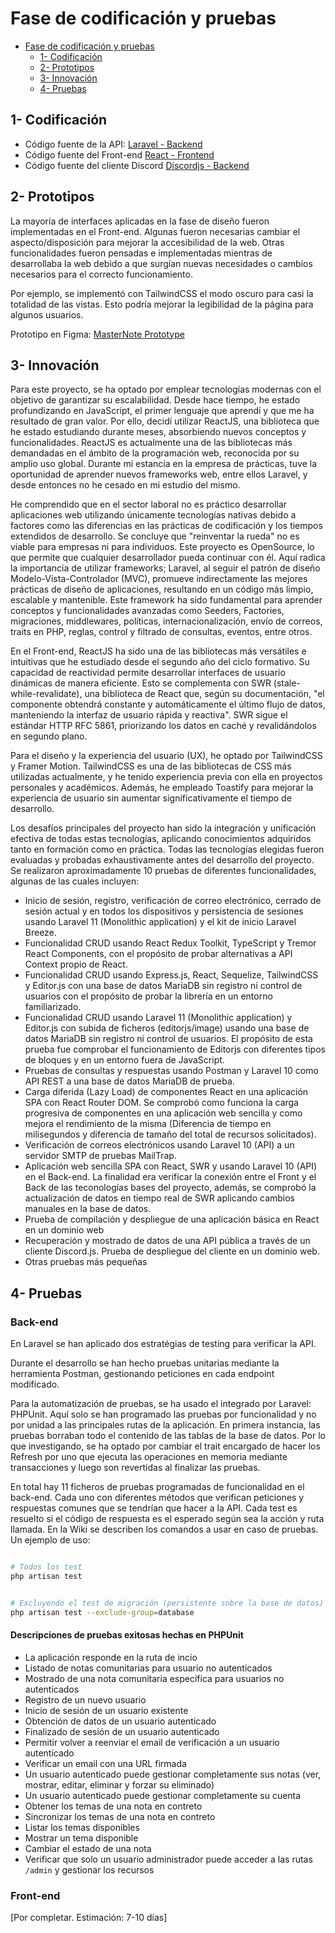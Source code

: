 # Fase de codificación y pruebas

- [Fase de codificación y pruebas](#fase-de-codificación-y-pruebas)
  - [1- Codificación](#1--codificación)
  - [2- Prototipos](#2--prototipos)
  - [3- Innovación](#3--innovación)
  - [4- Pruebas](#4--pruebas)

## 1- Codificación

- Código fuente de la API: [Laravel - Backend](../src/backend)
- Código fuente del Front-end [React - Frontend](../src/frontend)
- Código fuente del cliente Discord [Discordjs - Backend](../src/discord-client)

## 2- Prototipos

La mayoría de interfaces aplicadas en la fase de diseño fueron implementadas en el Front-end. Algunas fueron necesarias cambiar el aspecto/disposición para mejorar la accesibilidad de la web.
Otras funcionalidades fueron pensadas e implementadas mientras de desarrollaba la web debido a que surgían nuevas necesidades o cambios necesarios para el correcto funcionamiento.

Por ejemplo, se implementó con TailwindCSS el modo oscuro para casi la totalidad de las vistas. Esto podría mejorar la legibilidad de la página para algunos usuarios.

Prototipo en Figma: [MasterNote Prototype](https://www.figma.com/design/XlZOYGJrZ836MshdTVzDhA/MasterNote-Web-App-Prototype?node-id=1-8&t=hSd4yztY04ZKb3wN-1)

## 3- Innovación

Para este proyecto, se ha optado por emplear tecnologías modernas con el objetivo de garantizar su escalabilidad. Desde hace tiempo, he estado profundizando en JavaScript, el primer lenguaje que aprendí y que me ha resultado de gran valor. Por ello, decidí utilizar ReactJS, una biblioteca que he estado estudiando durante meses, absorbiendo nuevos conceptos y funcionalidades. ReactJS es actualmente una de las bibliotecas más demandadas en el ámbito de la programación web, reconocida por su amplio uso global. Durante mi estancia en la empresa de prácticas, tuve la oportunidad de aprender nuevos frameworks web, entre ellos Laravel, y desde entonces no he cesado en mi estudio del mismo.

He comprendido que en el sector laboral no es práctico desarrollar aplicaciones web utilizando únicamente tecnologías nativas debido a factores como las diferencias en las prácticas de codificación y los tiempos extendidos de desarrollo. Se concluye que "reinventar la rueda" no es viable para empresas ni para individuos. Este proyecto es OpenSource, lo que permite que cualquier desarrollador pueda continuar con él. Aquí radica la importancia de utilizar frameworks; Laravel, al seguir el patrón de diseño Modelo-Vista-Controlador (MVC), promueve indirectamente las mejores prácticas de diseño de aplicaciones, resultando en un código más limpio, escalable y mantenible. Este framework ha sido fundamental para aprender conceptos y funcionalidades avanzadas como Seeders, Factories, migraciones, middlewares, políticas, internacionalización, envío de correos, traits en PHP, reglas, control y filtrado de consultas, eventos, entre otros.

En el Front-end, ReactJS ha sido una de las bibliotecas más versátiles e intuitivas que he estudiado desde el segundo año del ciclo formativo. Su capacidad de reactividad permite desarrollar interfaces de usuario dinámicas de manera eficiente. Esto se complementa con SWR (stale-while-revalidate), una biblioteca de React que, según su documentación, "el componente obtendrá constante y automáticamente el último flujo de datos, manteniendo la interfaz de usuario rápida y reactiva". SWR sigue el estándar HTTP RFC 5861, priorizando los datos en caché y revalidándolos en segundo plano.

Para el diseño y la experiencia del usuario (UX), he optado por TailwindCSS y Framer Motion. TailwindCSS es una de las bibliotecas de CSS más utilizadas actualmente, y he tenido experiencia previa con ella en proyectos personales y académicos. Además, he empleado Toastify para mejorar la experiencia de usuario sin aumentar significativamente el tiempo de desarrollo.

Los desafíos principales del proyecto han sido la integración y unificación efectiva de todas estas tecnologías, aplicando conocimientos adquiridos tanto en formación como en práctica. Todas las tecnologías elegidas fueron evaluadas y probadas exhaustivamente antes del desarrollo del proyecto. Se realizaron aproximadamente 10 pruebas de diferentes funcionalidades, algunas de las cuales incluyen:

- Inicio de sesión, registro, verificación de correo electrónico, cerrado de sesión actual y en todos los dispositivos y persistencia de sesiones usando Laravel 11 (Monolithic application) y el kit de inicio Laravel Breeze.
- Funcionalidad CRUD usando React Redux Toolkit, TypeScript y Tremor React Components, con el propósito de probar alternativas a API Context propio de React.
- Funcionalidad CRUD usando Express.js, React, Sequelize, TailwindCSS y Editor.js con una base de datos MariaDB sin registro ni control de usuarios con el propósito de probar la librería en un entorno familiarizado.
- Funcionalidad CRUD usando Laravel 11 (Monolithic application) y Editor.js con subida de ficheros (editorjs/image) usando una base de datos MariaDB sin registro ni control de usuarios. El propósito de esta prueba fue comprobar el funcionamiento de Editorjs con diferentes tipos de bloques y en un entorno fuera de JavaScript.
- Pruebas de consultas y respuestas usando Postman y Laravel 10 como API REST a una base de datos MariaDB de prueba.
- Carga diferida (Lazy Load) de componentes React en una aplicación SPA con React Router DOM. Se comprobó como funciona la carga progresiva de componentes en una aplicación web sencilla y como mejora el rendimiento de la misma (Diferencia de tiempo en milisegundos y diferencia de tamaño del total de recursos solicitados).
- Verificación de correos electrónicos usando Laravel 10 (API) a un servidor SMTP de pruebas MailTrap.
- Aplicación web sencilla SPA con React, SWR y usando Laravel 10 (API) en el Back-end. La finalidad era verificar la conexión entre el Front y el Back de las teconologías bases del proyecto, además, se comprobó la actualización de datos en tiempo real de SWR aplicando cambios manuales en la base de datos.
- Prueba de compilación y despliegue de una aplicación básica en React en un dominio web
- Recuperación y mostrado de datos de una API pública a través de un cliente Discord.js. Prueba de despliegue del cliente en un dominio web.
- Otras pruebas más pequeñas

## 4- Pruebas

### Back-end

En Laravel se han aplicado dos estratégias de testing para verificar la API.

Durante el desarrollo se han hecho pruebas unitarias mediante la herramienta Postman, gestionando peticiones en cada endpoint modificado.

Para la automatización de pruebas, se ha usado el integrado por Laravel: PHPUnit. Aquí solo se han programado las pruebas por funcionalidad y no por unidad a las principales rutas de la aplicación.
En primera instancia, las pruebas borraban todo el contenido de las tablas de la base de datos. Por lo que investigando, se ha optado por cambiar el trait encargado de hacer los Refresh por uno que ejecuta las operaciones en memoria mediante transacciones y luego son revertidas al finalizar las pruebas.

En total hay 11 ficheros de pruebas programadas de funcionalidad en el back-end. Cada uno con diferentes métodos que verifican peticiones y respuestas comunes que se tendrían que hacer a la API. Cada test es resuelto si el código de respuesta es el esperado según sea la acción y ruta llamada. En la Wiki se describen los comandos a usar en caso de pruebas. Un ejemplo de uso:

```bash

# Todos los test
php artisan test

```

```bash

# Excluyendo el test de migración (persistente sobre la base de datos)
php artisan test --exclude-group=database

```

#### Descripciones de pruebas exitosas hechas en PHPUnit

- La aplicación responde en la ruta de incio
- Listado de notas comunitarias para usuario no autenticados
- Mostrado de una nota comunitaria específica para usuarios no autenticados
- Registro de un nuevo usuario
- Inicio de sesión de un usuario existente
- Obtención de datos de un usuario autenticado
- Finalizado de sesión de un usuario autenticado
- Permitir volver a reenviar el email de verificación a un usuario autenticado
- Verificar un email con una URL firmada
- Un usuario autenticado puede gestionar completamente sus notas (ver, mostrar, editar, eliminar y forzar su eliminado)
- Un usuario autenticado puede gestionar completamente su cuenta
- Obtener los temas de una nota en contreto
- Sincronizar los temas de una nota en contreto
- Listar los temas disponibles
- Mostrar un tema disponible
- Cambiar el estado de una nota
- Verificar que solo un usuario administrador puede acceder a las rutas ``/admin`` y gestionar los recursos

### Front-end

[Por completar. Estimación: 7-10 días]
